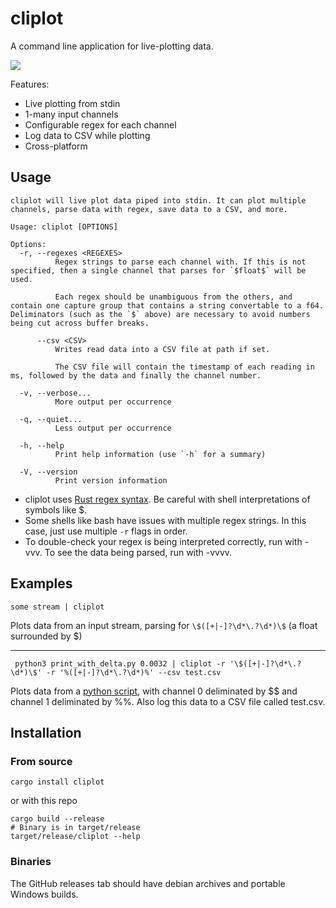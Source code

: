 # cliplot 

A command line application for live-plotting data.

![](docs/demo.gif)

Features:
- Live plotting from stdin
- 1-many input channels
- Configurable regex for each channel
- Log data to CSV while plotting
- Cross-platform

## Usage

```
cliplot will live plot data piped into stdin. It can plot multiple channels, parse data with regex, save data to a CSV, and more.

Usage: cliplot [OPTIONS]

Options:
  -r, --regexes <REGEXES>
          Regex strings to parse each channel with. If this is not specified, then a single channel that parses for `$float$` will be used.
          
          Each regex should be unambiguous from the others, and contain one capture group that contains a string convertable to a f64. Deliminators (such as the `$` above) are necessary to avoid numbers being cut across buffer breaks.

      --csv <CSV>
          Writes read data into a CSV file at path if set.
          
          The CSV file will contain the timestamp of each reading in ms, followed by the data and finally the channel number.

  -v, --verbose...
          More output per occurrence

  -q, --quiet...
          Less output per occurrence

  -h, --help
          Print help information (use `-h` for a summary)

  -V, --version
          Print version information

```

- cliplot uses [Rust regex syntax](https://docs.rs/regex/latest/regex/#syntax). Be careful with shell interpretations of symbols like $.
- Some shells like bash have issues with multiple regex strings. In this case, just use multiple `-r` flags in order.
- To double-check your regex is being interpreted correctly, run with -vvv. To see the data being parsed, run with -vvvv.

## Examples

```shell
some stream | cliplot
```
Plots data from an input stream, parsing for `\$([+|-]?\d*\.?\d*)\$` (a float surrounded by $)

---

```shell
 python3 print_with_delta.py 0.0032 | cliplot -r '\$([+|-]?\d*\.?\d*)\$' -r '%([+|-]?\d*\.?\d*)%' --csv test.csv
```
Plots data from a [python script](test_assets/print_with_delta.py), with channel 0 deliminated by $$ and channel 1 deliminated
by %%. Also log this data to a CSV file called test.csv.

## Installation

### From source
```shell
cargo install cliplot
```
or with this repo
```shell
cargo build --release
# Binary is in target/release
target/release/cliplot --help
```

### Binaries
The GitHub releases tab should have debian archives and portable Windows builds.

